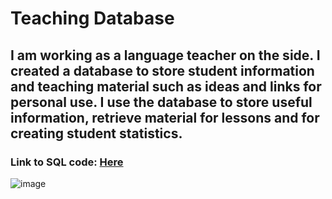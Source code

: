 # Teaching Database  

## I am working as a language teacher on the side. I created a database to store student information and teaching material such as ideas and links for personal use. I use the database to store useful information, retrieve material for lessons and for creating student statistics.

### Link to SQL code: [Here](https://github.com/ToriiX/teaching/blob/main/database_teaching.sql)

![image](https://github.com/user-attachments/assets/3ff43885-432e-4496-a116-be532e8671b5)
